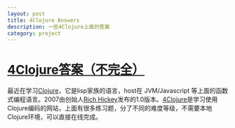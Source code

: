 ```yaml
---
layout: post
title: 4Clojure Answers
description: 一些4Clojure上面的答案
category: project
---
```


# [4Clojure答案（不完全）][1]


最近在学习[Clojure][]，它是lisp家族的语言，host在 JVM/Javascript 等上面的函数式编程语言。2007由创始人[Rich Hickey][]发布的1.0版本。[4Clojure][]是学习使用Clojure编码的网站，上面有很多练习题，分了不同的难度等级，不需要本地Clojure环境，可以直接在线完成。

[1]: https://github.com/legendsland/4clojure-answers
[Clojure]: http://clojure.org
[Rich Hickey]: https://github.com/richhickey
[4Clojure]: http://www.4clojure.com/

